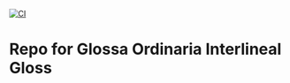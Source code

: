 [![CI](https://github.com/scta-texts/glossaordinaria/actions/workflows/validation.yml/badge.svg?branch=master)](https://github.com/scta-texts/glossaordinaria/actions/workflows/validation.yml)

# Repo for Glossa Ordinaria Interlineal Gloss
